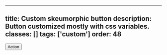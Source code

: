 <!--
 *              © 2025 Visa
 *
 * Licensed under the Apache License, Version 2.0 (the "License");
 * you may not use this file except in compliance with the License.
 * You may obtain a copy of the License at
 *
 *         http://www.apache.org/licenses/LICENSE-2.0
 *
 * Unless required by applicable law or agreed to in writing, software
 * distributed under the License is distributed on an "AS IS" BASIS,
 * WITHOUT WARRANTIES OR CONDITIONS OF ANY KIND, either express or implied.
 * See the License for the specific language governing permissions and
 * limitations under the License.
 *
 -->
---
title: Custom skeumorphic button
description: Button customized mostly with css variables. 
classes: []
tags: ['custom']
order: 48
---

<style>
  .my-button-skeumorphic { --my-button-background: var(--palette-messaging-highlight-positive); --my-button-foreground: var(--palette-messaging-text-positive); --my-button-elevation: var(--size-scalable-3); --theme-focus-outline-offset: calc(-1 * var(--size-scalable-4)); --typography-button-medium-font-size: 1.25rem; --v-button-default-border-radius: var(--size-scalable-40); --v-button-default-background: var(--my-button-background); --v-button-default-border-size: var(--theme-border-size); --v-button-default-border-color: var(--my-button-foreground); --v-button-default-foreground: var(--my-button-foreground); --v-button-default-block-size: var(--size-scalable-40); --v-button-default-padding-block: var(--size-scalable-12); --v-button-default-padding-inline: var(--size-scalable-16); box-shadow: 0px var(--my-button-elevation) var(--my-button-foreground); position: relative; top: calc(-1 * var(--my-button-elevation)); } .my-button-skeumorphic:hover, .my-button-skeumorphic:focus-visible { --my-button-background:var(--palette-messaging-lowlight-positive); --my-button-foreground: var(--palette-messaging-text-hover-positive); --my-button-elevation: var(--size-scalable-5); } .my-button-skeumorphic:active { --my-button-background: var(--palette-messaging-surface-positive); --my-button-foreground: var(--palette-messaging-text-pressed-positive); --my-button-elevation: var(--size-scalable-1); }
</style>
<button class="v-button my-button-skeumorphic" type="button">
  Action
</button>

